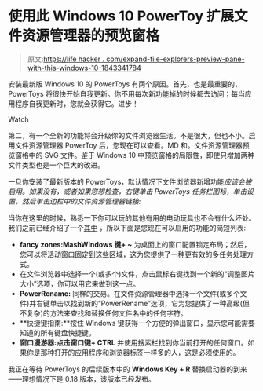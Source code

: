 # 使用此 Windows 10 PowerToy 扩展文件资源管理器的预览窗格

> 原文:[https://life hacker . com/expand-file-explorers-preview-pane-with-this-windows-10-1843341784](https://lifehacker.com/expand-file-explorers-preview-pane-with-this-windows-10-1843341784)

安装最新版 Windows 10 的 PowerToys 有两个原因。首先，也是最重要的，PowerToys 将很快开始自我更新。你不用每次新功能掉的时候都去访问；每当应用程序自我更新时，您就会获得它。进步！

Watch

第二，有一个全新的功能将会升级你的文件浏览器生活。不是很大，但也不小。启用文件资源管理器 PowerToy 后，您现在可以查看。MD 和。文件资源管理器预览窗格中的 SVG 文件。鉴于 Windows 10 中预览窗格的局限性，即使只增加两种文件类型也是一个巨大的改进。

一旦你安装了最新版本的 PowerToys，默认情况下文件浏览器新增功能*应该会被启用。如果没有，或者如果您想检查，右键单击 PowerToys 任务栏图标，单击设置，然后单击边栏中的文件资源管理器链接:*

当你在这里的时候，熟悉一下你可以玩的其他有用的电动玩具也不会有什么坏处。我们之前已经介绍了一个[其中](https://lifehacker.com/rename-multiple-files-at-once-with-this-windows-10-powe-1839454901) ，所以下面是您现在可以启用的功能的简短列表:

*   **fancy zones:**Mash**Windows 键+ ~** 为桌面上的窗口配置锁定布局；然后，您可以将活动窗口固定到这些区域，这为您提供了一种更有效的多任务处理方式。
*   在文件浏览器中选择一个(或多个)文件，点击鼠标右键找到一个新的“调整图片大小”选项，你可以用它来做到这一点。
*   **PowerRename:** 同样的交易。在文件资源管理器中选择一个文件(或多个文件)并右键单击以找到新的“PowerRename”选项，它为您提供了一种高级(但不复杂)的方法来查找和替换任何文件名中的任何字符。
*   **快捷键指南:**按住 Windows 键获得一个方便的弹出窗口，显示您可能需要知道的所有键盘快捷键。
*   **窗口漫游器:**点击**窗口键+ CTRL** 并使用搜索栏找到你当前打开的任何窗口。如果你是那种打开的应用程序和浏览器标签一样多的人，这是必须使用的。

我正在等待 PowerToys 的后续版本中的 **Windows Key + R** 替换启动器的到来——理想情况下是 0.18 版本，该版本已经发布。